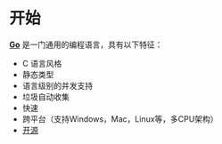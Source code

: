 # 开始

[**Go**](https://golang.org/) 是一门通用的编程语言，具有以下特征：

* C 语言风格
* 静态类型
* 语言级别的并发支持
* 垃圾自动收集
* 快速
* 跨平台（支持Windows，Mac，Linux等，多CPU架构）
* [开源](https://github.com/golang/go)